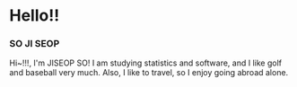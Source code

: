 # Hello!!
### SO JI SEOP

Hi~!!!, I'm JISEOP SO!
I am studying statistics and software, and I like golf and baseball very much.
Also, I like to travel, so I enjoy going abroad alone.
